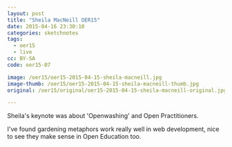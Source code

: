 ```yaml
---
layout: post
title: "Sheila MacNeill OER15"
date: 2015-04-16 23:30:10
categories: sketchnotes
tags:
  - oer15
  - live
cc: BY-SA
code: oer15-07

image: /oer15/oer15-2015-04-15-sheila-macneill.jpg
image-thumb: /oer15/oer15-2015-04-15-sheila-macneill-thumb.jpg
original: /oer15/original/oer15-2015-04-15-sheila-macneill-original.jpg

---
```


Sheila's keynote was about 'Openwashing' and Open Practitioners.

I've found gardening metaphors work really well in web development, nice to see they make sense in Open Education too.
